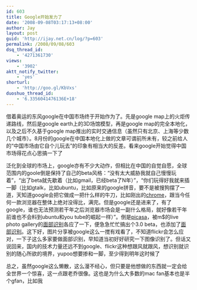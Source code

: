 ```yaml
---
id: 603
title: Google开始发力了
date: '2008-09-08T03:17:13+08:00'
author: Jay
layout: post
guid: 'http://ijay.net.cn/log/?p=603'
permalink: /2008/09/08/603
dsq_thread_id:
    - '4271361730'
views:
    - '3902'
aktt_notify_twitter:
    - 'yes'
shorturl:
    - 'http://goo.gl/KbVxs'
duoshuo_thread_id:
    - '6.3356041476136E+18'
---
```


借着奥运的东风google在中国市场终于开始作为了。先是google map上的火炬传递路线，然后是google earth上的3D场馆模型，再是google map的完全本地化，以及之后不久基于google map推出的实时交通信息（虽然只有北京、上海等少数几个城市）。8月份的google在中国本地化上做的文章可谓前所未有，较之前给人的“中国市场由它自个儿玩去”的印象有相当大的反差。看来google开始觉得中国市场得花点心思搞一下了

泛化到全球的市场上，google亦有不少大动作，但相比在中国的自觉自愿，全球范围内的goole倒是保持了自己的beta风格：“没有太大威胁我就自己慢慢玩着”，“出了beta就先歇着（比如gmail，已经beta了N年）”，“你们玩得好我就来插一脚（比如gtalk，比如ubuntu，比如原来的google拼音，要不是被搜狗摆了一道，天知道google会把它做成一把什么样的牛刀，比如刚出的<a href="http://www.google.com/chrome?brand=CHKZ" target="_blank">chrome</a>，跟当今任何一款浏览器在整体上绝对没得比，满完。但是google还是进来了，有了google，谁也无法预测若干年之后浏览器市场会是一副什么格局，就好像若干年前谁也不会料到ubuntu和you tube的崛起一样）”。倒是<a href="https://www.google.com/accounts/ServiceLogin?hl=en_US&amp;continue=https%3A%2F%2Fpicasaweb.google.com%2Flh%2Flogin%3Fcontinue%3Dhttps%253A%252F%252Fpicasaweb.google.com%252Fhome&amp;service=lh2&amp;ltmpl=gp&amp;passive=true" target="_blank">picasa</a>，被m$的live photo gallery的<a href="http://livesino.net/archives/1299.live" target="_blank">面部识别</a>各应了一下，便急急忙忙搞出个3.0 beta，也添加了<a href="http://cn.engadget.com/2008/09/05/google-picasaweb/" target="_blank">面部识别</a>。这下好，图片分享被google这么一搅有戏看了，不知道flickr会怎么应对，一下子这么多家要做面部识别，早知道当初好好研究一下图像识别了。但话又说回来，国内的技术力量还远不到google、flickr这种想跟风就跟风，想识别就识别的随心所欲的境界，yupoo想要掺和一脚，至少得到明年这时候了

总之，虽然google这么懒散，这么漫不经心，但只要是他想做的东西就一定会给全世界一个惊喜，这一点跟老乔很像。这也是为什么大多数的mac fan基本也是半个gfan，比如我